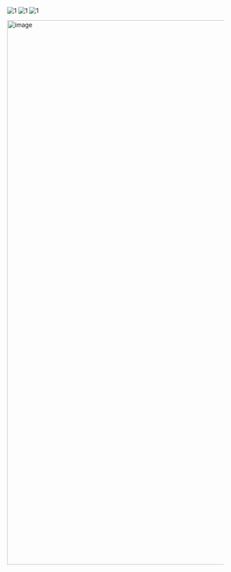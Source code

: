 ![1](https://github.com/luojiaju/j-im/blob/main/images/2.gif)
 ![1](https://github.com/luojiaju/j-im/blob/main/images/screenshots.gif)
![1](https://github.com/luojiaju/j-im/blob/main/images/1.png)

<img width="1264" alt="image" src="https://github.com/luojiaju/j-im/assets/171583026/89ed255c-c701-4f94-87bc-dc1d4971cc53">

